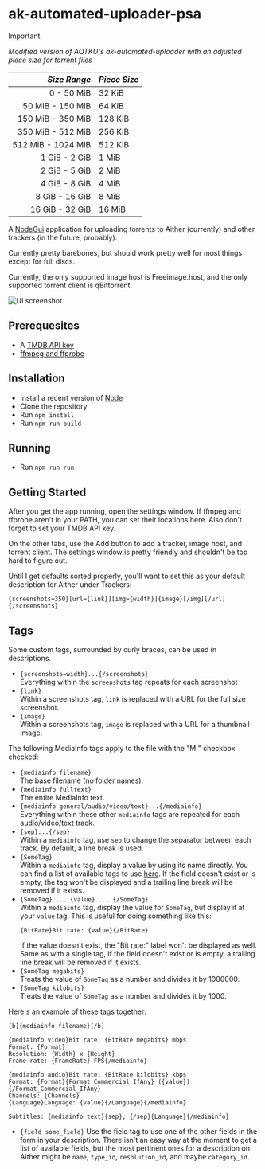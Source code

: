 ak-automated-uploader-psa
=====================

> [!IMPORTANT]
> *Modified version of AQTKU's ak-automated-uploader with an adjusted piece size for torrent files*

| *Size Range* | *Piece Size* |
|-----------: | :-----------|
| 0 - 50 MiB | 32 KiB  |
| 50 MiB - 150 MiB | 64 KiB |
| 150 MiB - 350 MiB | 128 KiB |
| 350 MiB - 512 MiB | 256 KiB |
| 512 MiB - 1024 MiB | 512 KiB |
| 1 GiB - 2 GiB | 1 MiB |
| 2 GiB - 5 GiB | 2 MiB |
| 4 GiB - 8 GiB | 4 MiB |
| 8 GiB - 16 GiB | 8 MiB |
| 16 GiB - 32 GiB | 16 MiB |

A [NodeGui](https://docs.nodegui.org) application for uploading torrents to
Aither (currently) and other trackers (in the future, probably).

Currently pretty barebones, but should work pretty well for most things except
for full discs.

Currently, the only supported image host is Freeimage.host, and the only
supported torrent client is qBittorrent.

![UI screenshot](screenshot.png)

Prerequesites
-------------

- A [TMDB API key](https://developer.themoviedb.org/docs/getting-started)
- [ffmpeg and ffprobe](https://www.ffmpeg.org/download.html)

Installation
------------

- Install a recent version of [Node](https://nodejs.org)
- Clone the repository
- Run `npm install`
- Run `npm run build`

Running
-------

- Run `npm run run`

Getting Started
---------------

After you get the app running, open the settings window. If ffmpeg and ffprobe
aren't in your PATH, you can set their locations here. Also don't forget to set
your TMDB API key.

On the other tabs, use the Add button to add a tracker, image host, and torrent
client. The settings window is pretty friendly and shouldn't be too hard to
figure out.

Until I get defaults sorted properly, you'll want to set this as your default
description for Aither under Trackers:

```
{screenshots=350}[url={link}][img={width}]{image}[/img][/url]{/screenshots}
```

Tags
----

Some custom tags, surrounded by curly braces, can be used in descriptions.

- `{screenshots=width}...{/screenshots}`  
  Everything within the `screenshots` tag repeats for each screenshot
- `{link}`  
  Within a screenshots tag, `link` is replaced with a URL for the full size
  screenshot.
- `{image}`  
  Within a screenshots tag, `image` is replaced with a URL for a thumbnail
  image.

The following MediaInfo tags apply to the file with the "MI" checkbox checked:

- `{mediainfo filename}`  
  The base filename (no folder names).
- `{mediainfo fulltext}`  
  The entire MediaInfo text.
- `{mediainfo general/audio/video/text}...{/mediainfo}`  
  Everything within these other `mediainfo` tags are repeated for each
  audio/video/text track.
- `{sep}...{/sep}`  
  Within a `mediainfo` tag, use `sep` to change the separator between each
  track. By default, a line break is used.
- `{SomeTag}`  
  Within a `mediainfo` tag, display a value by using its name directly. You
  can find a list of available tags to use
  [here](https://mediaarea.net/en/MediaInfo/Support/Fields). If the field
  doesn't exist or is empty, the tag won't be displayed and a trailing line
  break will be removed if it exists.
- `{SomeTag} ... {value} ... {/SomeTag}`  
  Within a `mediainfo` tag, display the value for `SomeTag`, but display it
  at your `value` tag. This is useful for doing something like this:
  ```
  {BitRate}Bit rate: {value}{/BitRate}
  ```  
  If the value doesn't exist, the "Bit rate:" label won't be displayed as well.
  Same as with a single tag, if the field doesn't exist or is empty, a trailing
  line break will be removed if it exists.
- `{SomeTag megabits}`  
  Treats the value of `SomeTag` as a number and divides it by 1000000.
- `{SomeTag kilobits}`  
  Treats the value of `SomeTag` as a number and divides it by 1000.
  
Here's an example of these tags together:

```
[b]{mediainfo filename}[/b]

{mediainfo video}Bit rate: {BitRate megabits} mbps
Format: {Format}
Resolution: {Width} x {Height}
Frame rate: {FrameRate} FPS{/mediainfo}

{mediainfo audio}Bit rate: {BitRate kilobits} kbps
Format: {Format}{Format_Commercial_IfAny} ({value}){/Format_Commercial_IfAny}
Channels: {Channels}
{Language}Language: {value}{/Language}{/mediainfo}

Subtitles: {mediainfo text}{sep}, {/sep}{Language}{/mediainfo}
```

- `{field some_field}`
  Use the field tag to use one of the other fields in the form in your
  description. There isn't an easy way at the moment to get a list of available
  fields, but the most pertinent ones for a description on Aither might be
  `name`, `type_id`, `resolution_id`, and maybe `category_id`.
